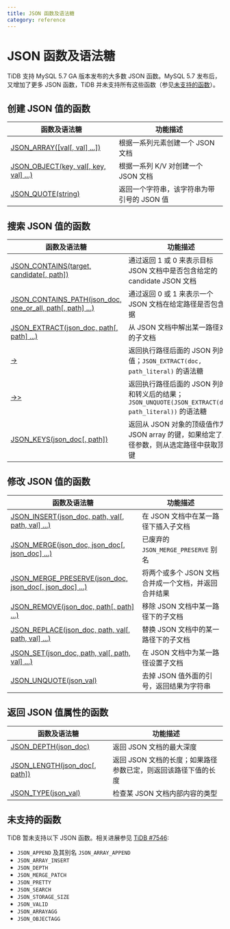 ```yaml
---
title: JSON 函数及语法糖
category: reference
---
```


# JSON 函数及语法糖

TiDB 支持 MySQL 5.7 GA 版本发布的大多数 JSON 函数。MySQL 5.7 发布后，又增加了更多 JSON 函数，TiDB 并未支持所有这些函数（参见[未支持的函数](#unsupported-functions)）。

## 创建 JSON 值的函数

| 函数及语法糖                                                                                                                             | 功能描述                     |
| ---------------------------------------------------------------------------------------------------------------------------------- | ------------------------ |
| [JSON_ARRAY([val[, val] ...])](https://dev.mysql.com/doc/refman/5.7/en/json-creation-functions.html#function_json-array)           | 根据一系列元素创建一个 JSON 文档      |
| [JSON_OBJECT(key, val[, key, val] ...)](https://dev.mysql.com/doc/refman/5.7/en/json-creation-functions.html#function_json-object) | 根据一系列 K/V 对创建一个 JSON 文档  |
| [JSON_QUOTE(string)](https://dev.mysql.com/doc/refman/5.7/en/json-creation-functions.html#function_json-quote)                     | 返回一个字符串，该字符串为带引号的 JSON 值 |


## 搜索 JSON 值的函数

| 函数及语法糖                                                                                                                                                           | 功能描述                                                                            |
| ---------------------------------------------------------------------------------------------------------------------------------------------------------------- | ------------------------------------------------------------------------------- |
| [JSON_CONTAINS(target, candidate[, path])](https://dev.mysql.com/doc/refman/5.7/en/json-search-functions.html#function_json-contains)                            | 通过返回 1 或 0 来表示目标 JSON 文档中是否包含给定的 candidate JSON 文档                              |
| [JSON_CONTAINS_PATH(json_doc, one_or_all, path[, path] ...)](https://dev.mysql.com/doc/refman/5.7/en/json-search-functions.html#function_json-contains-path) | 通过返回 0 或 1 来表示一个 JSON 文档在给定路径是否包含数据                                             |
| [JSON_EXTRACT(json_doc, path[, path] ...)](https://dev.mysql.com/doc/refman/5.7/en/json-search-functions.html#function_json-extract)                           | 从 JSON 文档中解出某一路径对应的子文档                                                          |
| [->](https://dev.mysql.com/doc/refman/5.7/en/json-search-functions.html#operator_json-column-path)                                                               | 返回执行路径后面的 JSON 列的值；`JSON_EXTRACT(doc, path_literal)` 的语法糖                       |
| [->>](https://dev.mysql.com/doc/refman/5.7/en/json-search-functions.html#operator_json-inline-path)                                                              | 返回执行路径后面的 JSON 列的值和转义后的结果； `JSON_UNQUOTE(JSON_EXTRACT(doc, path_literal))` 的语法糖 |
| [JSON_KEYS(json_doc[, path])](https://dev.mysql.com/doc/refman/5.7/en/json-search-functions.html#function_json-keys)                                           | 返回从 JSON 对象的顶级值作为 JSON array 的键，如果给定了路径参数，则从选定路径中获取顶级键                          |


## 修改 JSON 值的函数

| 函数及语法糖                                                                                                                                                               | 功能描述                          |
| -------------------------------------------------------------------------------------------------------------------------------------------------------------------- | ----------------------------- |
| [JSON_INSERT(json_doc, path, val[, path, val] ...)](https://dev.mysql.com/doc/refman/5.7/en/json-modification-functions.html#function_json-insert)                 | 在 JSON 文档中在某一路径下插入子文档         |
| [JSON_MERGE(json_doc, json_doc[, json_doc] ...)](https://dev.mysql.com/doc/refman/5.7/en/json-modification-functions.html#function_json-merge)                   | 已废弃的 `JSON_MERGE_PRESERVE` 别名 |
| [JSON_MERGE_PRESERVE(json_doc, json_doc[, json_doc] ...)](https://dev.mysql.com/doc/refman/5.7/en/json-modification-functions.html#function_json-merge-preserve) | 将两个或多个 JSON 文档合并成一个文档，并返回合并结果 |
| [JSON_REMOVE(json_doc, path[, path] ...)](https://dev.mysql.com/doc/refman/5.7/en/json-modification-functions.html#function_json-remove)                           | 移除 JSON 文档中某一路径下的子文档          |
| [JSON_REPLACE(json_doc, path, val[, path, val] ...)](https://dev.mysql.com/doc/refman/5.7/en/json-modification-functions.html#function_json-replace)               | 替换 JSON 文档中的某一路径下的子文档         |
| [JSON_SET(json_doc, path, val[, path, val] ...)](https://dev.mysql.com/doc/refman/5.7/en/json-modification-functions.html#function_json-set)                       | 在 JSON 文档中为某一路径设置子文档          |
| [JSON_UNQUOTE(json_val)](https://dev.mysql.com/doc/refman/5.7/en/json-modification-functions.html#function_json-unquote)                                           | 去掉 JSON 值外面的引号，返回结果为字符串       |


## 返回 JSON 值属性的函数

| 函数及语法糖                                                                                                                        | 功能描述                               |
| ----------------------------------------------------------------------------------------------------------------------------- | ---------------------------------- |
| [JSON_DEPTH(json_doc)](https://dev.mysql.com/doc/refman/5.7/en/json-attribute-functions.html#function_json-depth)           | 返回 JSON 文档的最大深度                    |
| [JSON_LENGTH(json_doc[, path])](https://dev.mysql.com/doc/refman/5.7/en/json-attribute-functions.html#function_json-length) | 返回 JSON 文档的长度；如果路径参数已定，则返回该路径下值的长度 |
| [JSON_TYPE(json_val)](https://dev.mysql.com/doc/refman/5.7/en/json-attribute-functions.html#function_json-type)             | 检查某 JSON 文档内部内容的类型                 |


## 未支持的函数

TiDB 暂未支持以下 JSON 函数。相关进展参见 [TiDB #7546](https://github.com/pingcap/tidb/issues/7546):

* `JSON_APPEND` 及其别名 `JSON_ARRAY_APPEND`
* `JSON_ARRAY_INSERT`
* `JSON_DEPTH`
* `JSON_MERGE_PATCH`
* `JSON_PRETTY`
* `JSON_SEARCH`
* `JSON_STORAGE_SIZE`
* `JSON_VALID`
* `JSON_ARRAYAGG`
* `JSON_OBJECTAGG`